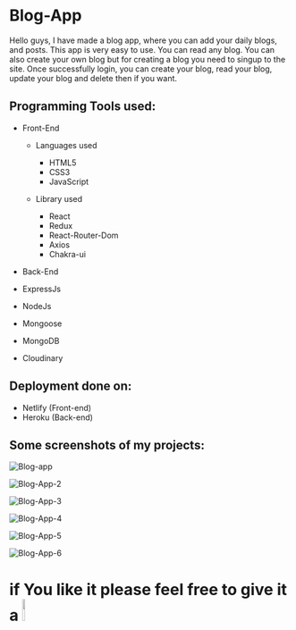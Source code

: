 # Blog-App

Hello guys, 
  I have made a blog app, where you can add your daily blogs, and posts. This app is very easy to use. You can read any blog. You can also create your own blog but for 
  creating a blog you need to singup to the site. Once successfully login, you can create your blog, read your blog, update your blog and delete then if you want.
 
 
## Programming Tools used: 

* Front-End
  
  * Languages used
  
    - HTML5
    - CSS3
    - JavaScript
    
  * Library used
  
    - React
    - Redux
    - React-Router-Dom
    - Axios
    - Chakra-ui
   
 * Back-End
 
  * ExpressJs
  * NodeJs
  * Mongoose
  * MongoDB
  * Cloudinary
  
## Deployment done on:

  * Netlify (Front-end)
  * Heroku (Back-end)
  
## Some screenshots of my projects: 

![Blog-app](https://user-images.githubusercontent.com/46663132/185837974-a64ea4ce-4c42-4325-985d-e8898d51a21e.PNG)


![Blog-App-2](https://user-images.githubusercontent.com/46663132/185837993-22857541-28c7-4f99-b919-c1f415dcde15.png)


![Blog-App-3](https://user-images.githubusercontent.com/46663132/185838055-6781bb45-1e71-4552-b4bc-cd972d6c15c7.PNG)


![Blog-App-4](https://user-images.githubusercontent.com/46663132/185838073-da4e7033-72e5-48c8-9227-8c708b513832.PNG)


![Blog-App-5](https://user-images.githubusercontent.com/46663132/185838103-b425e5c9-4801-4105-9aab-397f203dc88d.PNG)


![Blog-App-6](https://user-images.githubusercontent.com/46663132/185838140-9040d7e6-2963-45e3-bcbb-50a6f5b9e188.PNG)


# if You like it please feel free to give it a <img src="https://upload.wikimedia.org/wikipedia/commons/thumb/9/99/Star_icon_stylized.svg/512px-Star_icon_stylized.svg.png" width="10%"/>
